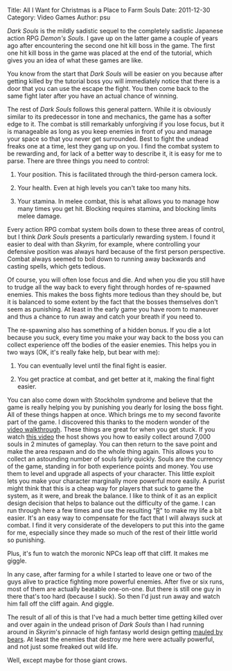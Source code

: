 Title: All I Want for Christmas is a Place to Farm Souls
Date: 2011-12-30
Category: Video Games
Author: psu

*Dark Souls* is the mildly sadistic sequel to the completely sadistic Japanese action RPG *Demon's Souls*. I gave up on the latter game a couple of years ago after encountering the second one hit kill boss in the game. The first one hit kill boss in the game was placed at the end of the tutorial, which gives you an idea of what these games are like.

You know from the start that *Dark Souls* will be easier on you because after getting killed by the tutorial boss you will immediately notice that there is a door that you can use the escape the fight. You then come back to the same fight later after you have an actual chance of winning.

The rest of *Dark Souls* follows this general pattern. While it is obviously similar to its predecessor in tone and mechanics, the game has a softer edge to it. The combat is still remarkably unforgiving if you lose focus, but it is manageable as long as you keep enemies in front of you and manage your space so that you never get surrounded. Best to fight the undead freaks one at a time, lest they gang up on you.
I find the combat system to be rewarding and, for lack of a better way to describe it, it is easy for me to parse. There are three things you need to control:

1. Your position. This is facilitated through the third-person camera lock.

2. Your health. Even at high levels you can't take too many hits.

3. Your stamina. In melee combat, this is what allows you to manage how many times you get hit. Blocking requires stamina, and blocking limits melee damage.

Every action RPG combat system boils down to these three areas of control, but I think *Dark Souls* presents a particularly rewarding system. I found it easier to deal with than *Skyrim*, for example, where controlling your defensive position was always hard because of the first person perspective. Combat always seemed to boil down to running away backwards and casting spells, which gets tedious.

Of course, you will often lose focus and die. And when you die you still have to trudge all the way back to every fight through hordes of re-spawned enemies. This makes the boss fights more tedious than they should be, but it is balanced to some extent by the fact that the bosses themselves don't seem as punishing. At least in the early game you have room to maneuver and thus a chance to run away and catch your breath if you need to.

The re-spawning also has something of a hidden bonus. If you die a lot because you suck, every time you make your way back to the boss you can collect experience off the bodies of the easier enemies. This helps you in two ways (OK, it's really fake help, but bear with me):

1. You can eventually level until the final fight is easier.

2. You get practice at combat, and get better at it, making the final fight easier.

You can also come down with Stockholm syndrome and believe that the game is really helping you by punishing you dearly for losing the boss fight. All of these things happen at once.
Which brings me to my second favorite part of the game. I discovered this thanks to the modern wonder of the [video walkthrough](http://wikigameguides.com/Dark_Souls/Guides/Walkthrough-with-Commentary). These things are great for when you get stuck. If you watch [this video](http://www.youtube.com/watch?feature=player_embedded&amp;v=tSFsNM6rdsU) the host shows you how to easily collect around 7,000 souls in 2 minutes of gameplay. You can then return to the save point and make the area respawn and do the whole thing again. This allows you to collect an astounding number of souls fairly quickly.
Souls are the currency of the game, standing in for both experience points and money. You use them to level and upgrade all aspects of your character. This little exploit lets you make your character marginally more powerful more easily. A purist might think that this is a cheap way for players that suck to game the system, as it were, and break the balance. I like to think of it as an explicit design decision that helps to balance out the difficulty of the game. I can run through here a few times and use the resulting "[R](http://tleaves.com/2005/03/09/r-is-not-for-role/index.html)" to make my life a bit easier.  It's an easy way to compensate for the fact that I will always suck at combat. I find it very considerate of the developers to put this into the game for me, especially since they made so much of the rest of their little world so punishing.

Plus, it's fun to watch the moronic NPCs leap off that cliff. It makes me giggle.

In any case, after farming for a while I started to leave one or two of the guys alive to practice fighting more powerful enemies. After five or six runs, most of them are actually beatable one-on-one. But there is still one guy in there that's too hard (because I suck). So then I'd just run away and watch him fall off the cliff again. And giggle.

The result of all of this is that I've had a much better time getting killed over and over again in the undead prison of *Dark Souls* than I had running around in *Skyrim*'s pinnacle of high fantasy world design getting [mauled by bears](http://www.youtube.com/watch?v=iZw9gET4eu8). At least the enemies that destroy me here were actually powerful, and not just some freaked out wild life.

Well, except maybe for those giant crows.
